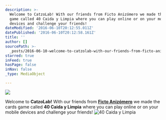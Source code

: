 ```yaml
---
description: >-
  Welcome to CatzoLab! With our friends from Ficto Anizómero we made the cards
  game called 40 Caida y Limpia where you can play online or on your mobile
  devices and challenge your friends!
dateModified: '2016-06-10T20:12:55.011Z'
datePublished: '2016-06-10T20:12:58.161Z'
title: ''
author: []
sourcePath: >-
  _posts/2016-06-10-welcome-to-catzolab-with-our-friends-from-ficto-anizomero-w.md
starred: true
inFeed: true
hasPage: false
inNav: false
_type: MediaObject

---
```

![](https://the-grid-user-content.s3-us-west-2.amazonaws.com/c42bcd22-f2be-45bd-b31f-835427704fc1.png)

Welcome to **CatzoLab!** With our friends from **[Ficto Anizómero][0]** we made the cards game called **40 Caida y Limpia** where you can play online or on your mobile devices and challenge your friends!
![40 Caida y Limpia](https://the-grid-user-content.s3-us-west-2.amazonaws.com/5b825017-89bb-40cf-bfac-bc052211c594.png)

[0]: http://anizomero.com/